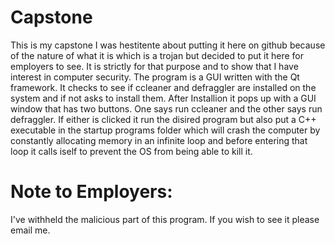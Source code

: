 # Capstone
This is my capstone I was hestitente about putting it here on github because of the nature of what it is 
which is a trojan but decided to put it here for employers to see. It is strictly for that purpose and to show 
that I have interest in computer security. The program is a GUI written with the Qt framework.
It checks to see if ccleaner and defraggler are installed on the system and if not asks to install them.
After Installion it pops up with a GUI window that has two buttons. One says run ccleaner and the other says run defraggler.
If either is clicked it run the disired program but also put a C++ executable in the startup programs folder 
which will crash the computer by constantly allocating memory in an infinite loop and before entering that loop 
it calls iself to prevent the OS from being able to kill it.

# Note to Employers: 
I've withheld the malicious part of this program. If you wish to see it please email me. 
